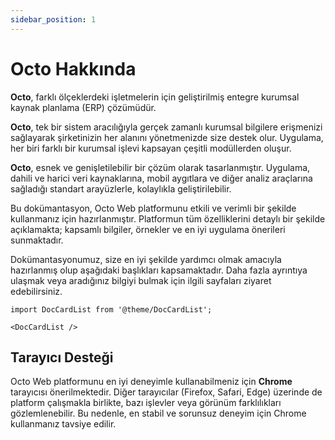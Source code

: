 ```yaml
---
sidebar_position: 1
---
```


# Octo Hakkında

**Octo**, farklı ölçeklerdeki işletmelerin için geliştirilmiş entegre kurumsal kaynak planlama (ERP) çözümüdür.

**Octo**, tek bir sistem aracılığıyla gerçek zamanlı kurumsal bilgilere erişmenizi sağlayarak şirketinizin her alanını yönetmenizde size destek olur. Uygulama, her biri farklı bir kurumsal işlevi kapsayan çeşitli modüllerden oluşur.

**Octo**, esnek ve genişletilebilir bir çözüm olarak tasarlanmıştır. Uygulama, dahili ve harici veri kaynaklarına, mobil aygıtlara ve diğer analiz araçlarına sağladığı standart arayüzlerle, kolaylıkla geliştirilebilir.

Bu dokümantasyon, Octo Web platformunu etkili ve verimli bir şekilde kullanmanız için hazırlanmıştır. Platformun tüm özelliklerini detaylı bir şekilde açıklamakta; kapsamlı bilgiler, örnekler ve en iyi uygulama önerileri sunmaktadır.

Dokümantasyonumuz, size en iyi şekilde yardımcı olmak amacıyla hazırlanmış olup aşağıdaki başlıkları kapsamaktadır. Daha fazla ayrıntıya ulaşmak veya aradığınız bilgiyi bulmak için ilgili sayfaları ziyaret edebilirsiniz.

```mdx-code-block
import DocCardList from '@theme/DocCardList';

<DocCardList />
```

## Tarayıcı Desteği

Octo Web platformunu en iyi deneyimle kullanabilmeniz için **Chrome** tarayıcısı önerilmektedir. Diğer tarayıcılar (Firefox, Safari, Edge) üzerinde de platform çalışmakla birlikte, bazı işlevler veya görünüm farklılıkları gözlemlenebilir. Bu nedenle, en stabil ve sorunsuz deneyim için Chrome kullanmanız tavsiye edilir.  
